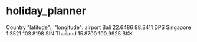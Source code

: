 # holiday_planner




                                                                                                       
Country "latitude":,	"longitude":     airport 
  Bali        22.6486         88.3411           DPS
  Singapore   1.3521          103.8198          SIN
  Thailand    15.8700         100.9925          BKK
  
  
